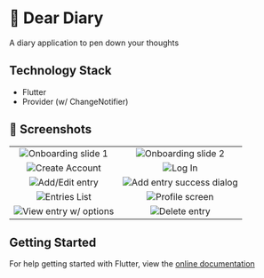 # 📓 Dear Diary

A diary application to pen down your thoughts

## Technology Stack

- Flutter
- Provider (w/ ChangeNotifier)

## 📸 Screenshots
|                           |                            |
| :----------------------------------: | :----------------------------------: |
| ![Onboarding slide 1](https://res.cloudinary.com/mentos/v1574962847/mockup/slider_1.png) | ![Onboarding slide 2](https://res.cloudinary.com/mentos/v1574962915/mockup/slider_2.png) |
| ![Create Account](https://res.cloudinary.com/mentos/v1574962873/mockup/sign_up.png) | ![Log In](https://res.cloudinary.com/mentos/v1574962809/mockup/log_in.png) |
| ![Add/Edit entry](https://res.cloudinary.com/mentos/v1574962856/mockup/edit_entry.png) | ![Add entry success dialog](https://res.cloudinary.com/mentos/v1574962855/mockup/add_entry_dialog.png) |
| ![Entries List](https://res.cloudinary.com/mentos/v1574962805/mockup/list_entry.png) | ![Profile screen](https://res.cloudinary.com/mentos/image/upload/v1574962829/mockup/profile_page.png) |
| ![View entry w/ options](https://res.cloudinary.com/mentos/image/upload/v1574962934/mockup/view_entry_options.png) | ![Delete entry](https://res.cloudinary.com/mentos/v1574962838/mockup/delete_entry_confirm_dialog.png) |

## Getting Started

For help getting started with Flutter, view the
[online documentation](https://flutter.dev/docs)
